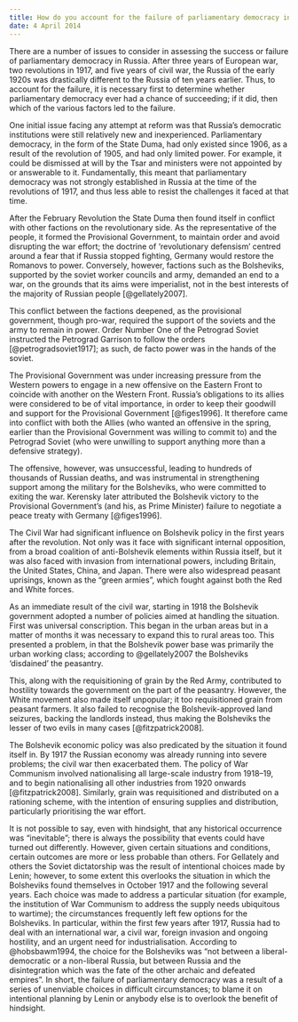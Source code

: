 ```yaml
---
title: How do you account for the failure of parliamentary democracy in Russia in 1917?
date: 4 April 2014
---
```


<!-- 54% average with second essay -->

There are a number of issues to consider in assessing the success or failure of parliamentary democracy in Russia. After three years of European war, two revolutions in 1917, and five years of civil war, the Russia of the early 1920s was drastically different to the Russia of ten years earlier. Thus, to account for the failure, it is necessary first to determine whether parliamentary democracy ever had a chance of succeeding; if it did, then which of the various factors led to the failure.

One initial issue facing any attempt at reform was that Russia’s democratic institutions were still relatively new and inexperienced. Parliamentary democracy, in the form of the State Duma, had only existed since 1906, as a result of the revolution of 1905, and had only limited power. For example, it could be dismissed at will by the Tsar and ministers were not appointed by or answerable to it. Fundamentally, this meant that parliamentary democracy was not strongly established in Russia at the time of the revolutions of 1917, and thus less able to resist the challenges it faced at that time.

After the February Revolution the State Duma then found itself in conflict with other factions on the revolutionary side. As the representative of the people, it formed the Provisional Government, to maintain order and avoid disrupting the war effort; the doctrine of ‘revolutionary defensism’ centred around a fear that if Russia stopped fighting, Germany would restore the Romanovs to power. Conversely, however, factions such as the Bolsheviks, supported by the soviet worker councils and army, demanded an end to a war, on the grounds that its aims were imperialist, not in the best interests of the majority of Russian people [@gellately2007].

This conflict between the factions deepened, as the provisional government, though pro-war, required the support of the soviets and the army to remain in power. Order Number One of the Petrograd Soviet instructed the Petrograd Garrison to follow the orders [@petrogradsoviet1917]; as such, de facto power was in the hands of the soviet.

The Provisional Government was under increasing pressure from the Western powers to engage in a new offensive on the Eastern Front to coincide with another on the Western Front. Russia’s obligations to its allies were considered to be of vital importance, in order to keep their goodwill and support for the Provisional Government [@figes1996]. It therefore came into conflict with both the Allies (who wanted an offensive in the spring, earlier than the Provisional Government was willing to commit to) and the Petrograd Soviet (who were unwilling to support anything more than a defensive strategy).

The offensive, however, was unsuccessful, leading to hundreds of thousands of Russian deaths, and was instrumental in strengthening support among the military for the Bolsheviks, who were committed to exiting the war. Kerensky later attributed the Bolshevik victory to the Provisional Government’s (and his, as Prime Minister) failure to negotiate a peace treaty with Germany [@figes1996].

The Civil War had significant influence on Bolshevik policy in the first years after the revolution. Not only was it face with significant internal opposition, from a broad coalition of anti-Bolshevik elements within Russia itself, but it was also faced with invasion from international powers, including Britain, the United States, China, and Japan. There were also widespread peasant uprisings, known as the “green armies”, which fought against both the Red and White forces.

As an immediate result of the civil war, starting in 1918 the Bolshevik government adopted a number of policies aimed at handling the situation. First was universal conscription. This began in the urban areas but in a matter of months it was necessary to expand this to rural areas too. This presented a problem, in that the Bolshevik power base was primarily the urban working class; according to @gellately2007 the Bolsheviks ‘disdained’ the peasantry.

This, along with the requisitioning of grain by the Red Army, contributed to hostility towards the government on the part of the peasantry. However, the White movement also made itself unpopular; it too requisitioned grain from peasant farmers. It also failed to recognise the Bolshevik-approved land seizures, backing the landlords instead, thus making the Bolsheviks the lesser of two evils in many cases [@fitzpatrick2008].

The Bolshevik economic policy was also predicated by the situation it found itself in. By 1917 the Russian economy was already running into severe problems; the civil war then exacerbated them. The policy of War Communism involved nationalising all large-scale industry from 1918–19, and to begin nationalising all other industries from 1920 onwards [@fitzpatrick2008]. Similarly, grain was requisitioned and distributed on a rationing scheme, with the intention of ensuring supplies and distribution, particularly prioritising the war effort.

It is not possible to say, even with hindsight, that any historical occurrence was “inevitable”; there is always the possibility that events could have turned out differently. However, given certain situations and conditions, certain outcomes are more or less probable than others. For Gellately and others the Soviet dictatorship was the result of intentional choices made by Lenin; however, to some extent this overlooks the situation in which the Bolsheviks found themselves in October 1917 and the following several years. Each choice was made to address a particular situation (for example, the institution of War Communism to address the supply needs ubiquitous to wartime); the circumstances frequently left few options for the Bolsheviks. In particular, within the first few years after 1917, Russia had to deal with an international war, a civil war, foreign invasion and ongoing hostility, and an urgent need for industrialisation. According to @hobsbawm1994, the choice for the Bolsheviks was “not between a liberal-democratic or a non-liberal Russia, but between Russia and the disintegration which was the fate of the other archaic and defeated empires”. In short, the failure of parliamentary democracy was a result of a series of unenviable choices in difficult circumstances; to blame it on intentional planning by Lenin or anybody else is to overlook the benefit of hindsight.
